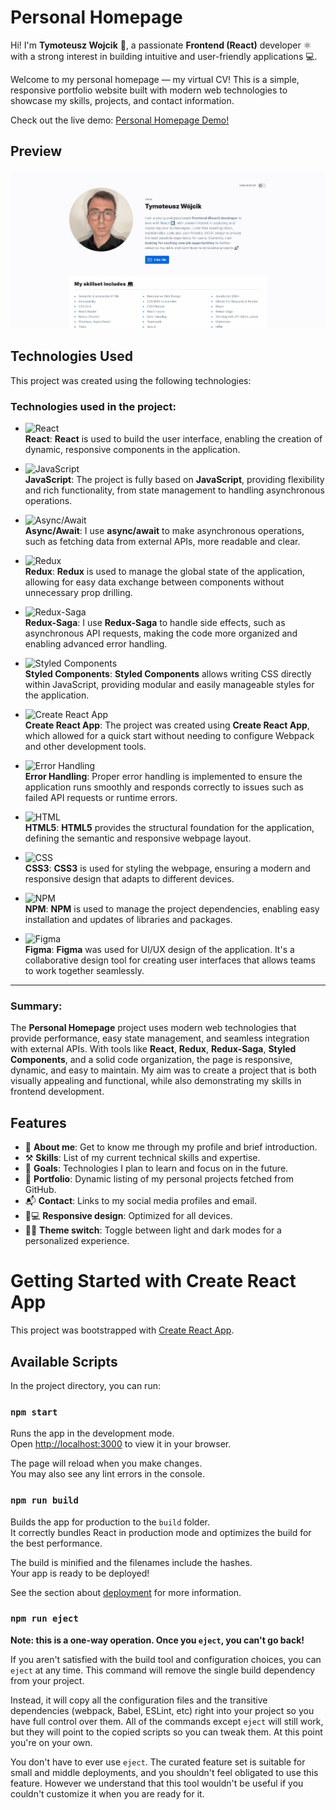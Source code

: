 # Personal Homepage

Hi! I'm **Tymoteusz Wojcik** 👋, a passionate **Frontend (React)** developer ⚛️ with a strong interest in building intuitive and user-friendly applications 💻.  

Welcome to my personal homepage — my virtual CV! This is a simple, responsive portfolio website built with modern web technologies to showcase my skills, projects, and contact information.

Check out the live demo: [Personal Homepage Demo!](https://code-timothy.github.io/personal-homepage/)

## Preview

![Gif showing the application in action](/public/images/howtouse.gif)

## Technologies Used

This project was created using the following technologies:

### Technologies used in the project:

- ![React](https://img.shields.io/badge/React-61DAFB?style=flat-square&logo=react&logoColor=white)  
  **React**: **React** is used to build the user interface, enabling the creation of dynamic, responsive components in the application.

- ![JavaScript](https://img.shields.io/badge/JavaScript-F7DF1E?style=flat-square&logo=javascript&logoColor=black)  
  **JavaScript**: The project is fully based on **JavaScript**, providing flexibility and rich functionality, from state management to handling asynchronous operations.

- ![Async/Await](https://img.shields.io/badge/Async%2FAwait-F7DF1E?style=flat-square&logo=javascript&logoColor=black)  
  **Async/Await**: I use **async/await** to make asynchronous operations, such as fetching data from external APIs, more readable and clear.

- ![Redux](https://img.shields.io/badge/Redux-764ABC?style=flat-square&logo=redux&logoColor=white)  
  **Redux**: **Redux** is used to manage the global state of the application, allowing for easy data exchange between components without unnecessary prop drilling.

- ![Redux-Saga](https://img.shields.io/badge/Redux_Saga-764ABC?style=flat-square&logo=redux-saga&logoColor=white)  
  **Redux-Saga**: I use **Redux-Saga** to handle side effects, such as asynchronous API requests, making the code more organized and enabling advanced error handling.

- ![Styled Components](https://img.shields.io/badge/Styled_Components-DB7093?style=flat-square&logo=styled-components&logoColor=white)  
  **Styled Components**: **Styled Components** allows writing CSS directly within JavaScript, providing modular and easily manageable styles for the application.

- ![Create React App](https://img.shields.io/badge/Create_React_App-09D3AC?style=flat-square&logo=create-react-app&logoColor=white)  
  **Create React App**: The project was created using **Create React App**, which allowed for a quick start without needing to configure Webpack and other development tools.

- ![Error Handling](https://img.shields.io/badge/Error_Handling-F44336?style=flat-square&logo=bugsnag&logoColor=white)  
  **Error Handling**: Proper error handling is implemented to ensure the application runs smoothly and responds correctly to issues such as failed API requests or runtime errors.

- ![HTML](https://img.shields.io/badge/HTML-E34F26?style=flat-square&logo=html5&logoColor=white)  
  **HTML5**: **HTML5** provides the structural foundation for the application, defining the semantic and responsive webpage layout.

- ![CSS](https://img.shields.io/badge/CSS-1572B6?style=flat-square&logo=css3&logoColor=white)  
  **CSS3**: **CSS3** is used for styling the webpage, ensuring a modern and responsive design that adapts to different devices.

- ![NPM](https://img.shields.io/badge/NPM-CB3837?style=flat-square&logo=npm&logoColor=white)  
  **NPM**: **NPM** is used to manage the project dependencies, enabling easy installation and updates of libraries and packages.

- ![Figma](https://img.shields.io/badge/Figma-F24E1E?style=flat-square&logo=figma&logoColor=white)  
  **Figma**: **Figma** was used for UI/UX design of the application. It's a collaborative design tool for creating user interfaces that allows teams to work together seamlessly.

---

### Summary:

The **Personal Homepage** project uses modern web technologies that provide performance, easy state management, and seamless integration with external APIs. With tools like **React**, **Redux**, **Redux-Saga**, **Styled Components**, and a solid code organization, the page is responsive, dynamic, and easy to maintain. My aim was to create a project that is both visually appealing and functional, while also demonstrating my skills in frontend development.

## Features

- 👤 **About me**: Get to know me through my profile and brief introduction.
- ⚒️ **Skills**: List of my current technical skills and expertise.
- 🎯 **Goals**: Technologies I plan to learn and focus on in the future.
- 📁 **Portfolio**: Dynamic listing of my personal projects fetched from GitHub.
- 📬 **Contact**: Links to my social media profiles and email.
- 📱💻 **Responsive design**: Optimized for all devices.
- 🌙🌞 **Theme switch**: Toggle between light and dark modes for a personalized experience.


# Getting Started with Create React App

This project was bootstrapped with [Create React App](https://github.com/facebook/create-react-app).

## Available Scripts

In the project directory, you can run:

### `npm start`

Runs the app in the development mode.\
Open [http://localhost:3000](http://localhost:3000) to view it in your browser.

The page will reload when you make changes.\
You may also see any lint errors in the console.

### `npm run build`

Builds the app for production to the `build` folder.\
It correctly bundles React in production mode and optimizes the build for the best performance.

The build is minified and the filenames include the hashes.\
Your app is ready to be deployed!

See the section about [deployment](https://facebook.github.io/create-react-app/docs/deployment) for more information.

### `npm run eject`

**Note: this is a one-way operation. Once you `eject`, you can't go back!**

If you aren't satisfied with the build tool and configuration choices, you can `eject` at any time. This command will remove the single build dependency from your project.

Instead, it will copy all the configuration files and the transitive dependencies (webpack, Babel, ESLint, etc) right into your project so you have full control over them. All of the commands except `eject` will still work, but they will point to the copied scripts so you can tweak them. At this point you're on your own.

You don't have to ever use `eject`. The curated feature set is suitable for small and middle deployments, and you shouldn't feel obligated to use this feature. However we understand that this tool wouldn't be useful if you couldn't customize it when you are ready for it.